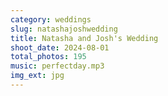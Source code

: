 ```yaml
---
category: weddings
slug: natashajoshwedding
title: Natasha and Josh's Wedding
shoot_date: 2024-08-01
total_photos: 195
music: perfectday.mp3
img_ext: jpg
---
```

